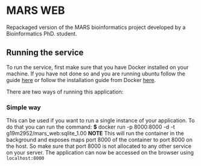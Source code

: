 # **MARS WEB**
Repackaged version of the MARS bioinformatics project developed by a Bioinformatics PhD. student.

## **Running the service**

To run the service, first make sure that you have Docker installed on your machine. If you have not done so and you are running ubuntu follow the guide [here](https://github.com/Emilliato/honours_project/blob/master/LabReportsSub/installation.txt)  or follow the installation guide from Docker [here](https://docs.docker.com/install/linux/docker-ce/ubuntu/).

There are two ways of running this application:  

### **Simple way**
This can be used if you want to run a single instance of your application. To do that you can run the command:
**$** docker run -p 8000:8000 -d -t g19m2952/mars_web:sqlite_1.00 
**NOTE** This will run the container in the background and exposes maps port 8000 of the container to port 8000 on the host. So make sure that port 8000 is not allocated to any other service on your server. 
The application can now be accessed on the browser using ```localhost:8000```


